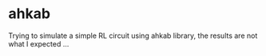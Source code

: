 # ahkab
Trying to simulate a simple RL circuit using ahkab library, the results are not what I expected ... 
